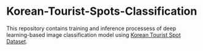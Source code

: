 # Korean-Tourist-Spots-Classification
This repository contains training and inference processess of deep learning-based image classification model using [Korean Tourist Spot Dataset](https://github.com/DGU-AI-LAB/Korean-Tourist-Spot-Dataset).
